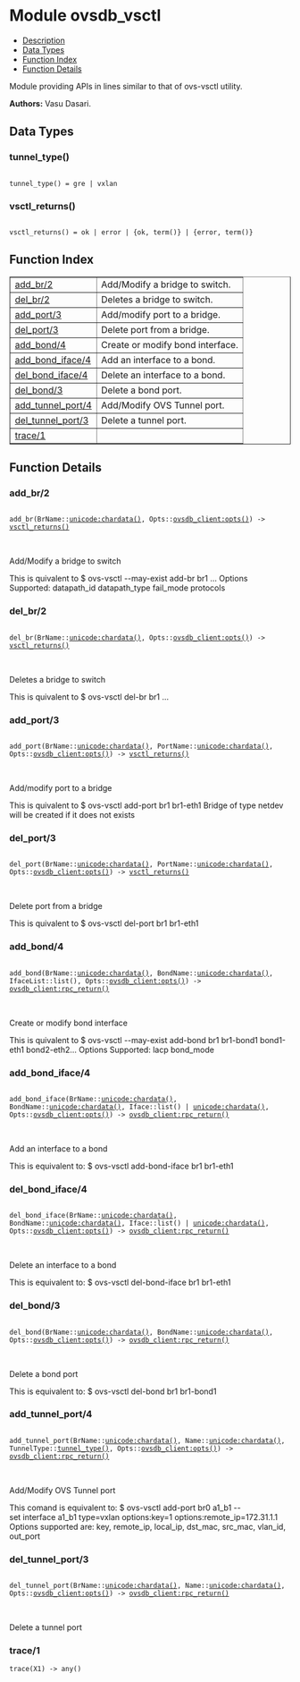 

# Module ovsdb_vsctl #
* [Description](#description)
* [Data Types](#types)
* [Function Index](#index)
* [Function Details](#functions)

Module providing APIs in lines similar to that of ovs-vsctl utility.

__Authors:__ Vasu Dasari.

<a name="types"></a>

## Data Types ##




### <a name="type-tunnel_type">tunnel_type()</a> ###


<pre><code>
tunnel_type() = gre | vxlan
</code></pre>




### <a name="type-vsctl_returns">vsctl_returns()</a> ###


<pre><code>
vsctl_returns() = ok | error | {ok, term()} | {error, term()}
</code></pre>

<a name="index"></a>

## Function Index ##


<table width="100%" border="1" cellspacing="0" cellpadding="2" summary="function index"><tr><td valign="top"><a href="#add_br-2">add_br/2</a></td><td>Add/Modify a bridge to switch.</td></tr><tr><td valign="top"><a href="#del_br-2">del_br/2</a></td><td>Deletes a bridge to switch.</td></tr><tr><td valign="top"><a href="#add_port-3">add_port/3</a></td><td>Add/modify port to a bridge.</td></tr><tr><td valign="top"><a href="#del_port-3">del_port/3</a></td><td>Delete port from a bridge.</td></tr><tr><td valign="top"><a href="#add_bond-4">add_bond/4</a></td><td>Create or modify bond interface.</td></tr><tr><td valign="top"><a href="#add_bond_iface-4">add_bond_iface/4</a></td><td>Add an interface to a bond.</td></tr><tr><td valign="top"><a href="#del_bond_iface-4">del_bond_iface/4</a></td><td>Delete an interface to a bond.</td></tr><tr><td valign="top"><a href="#del_bond-3">del_bond/3</a></td><td>Delete a bond port.</td></tr><tr><td valign="top"><a href="#add_tunnel_port-4">add_tunnel_port/4</a></td><td>Add/Modify OVS Tunnel port.</td></tr><tr><td valign="top"><a href="#del_tunnel_port-3">del_tunnel_port/3</a></td><td>Delete a tunnel port.</td></tr><tr><td valign="top"><a href="#trace-1">trace/1</a></td><td></td></tr></table>


<a name="functions"></a>

## Function Details ##

<a name="add_br-2"></a>

### add_br/2 ###

<pre><code>
add_br(BrName::<a href="unicode.md#type-chardata">unicode:chardata()</a>, Opts::<a href="ovsdb_client.md#type-opts">ovsdb_client:opts()</a>) -&gt; <a href="#type-vsctl_returns">vsctl_returns()</a>
</code></pre>
<br />

Add/Modify a bridge to switch

This is quivalent to
$ ovs-vsctl --may-exist add-br br1 ...
Options Supported:
datapath_id
datapath_type
fail_mode
protocols

<a name="del_br-2"></a>

### del_br/2 ###

<pre><code>
del_br(BrName::<a href="unicode.md#type-chardata">unicode:chardata()</a>, Opts::<a href="ovsdb_client.md#type-opts">ovsdb_client:opts()</a>) -&gt; <a href="#type-vsctl_returns">vsctl_returns()</a>
</code></pre>
<br />

Deletes a bridge to switch

This is quivalent to
$ ovs-vsctl del-br br1 ...

<a name="add_port-3"></a>

### add_port/3 ###

<pre><code>
add_port(BrName::<a href="unicode.md#type-chardata">unicode:chardata()</a>, PortName::<a href="unicode.md#type-chardata">unicode:chardata()</a>, Opts::<a href="ovsdb_client.md#type-opts">ovsdb_client:opts()</a>) -&gt; <a href="#type-vsctl_returns">vsctl_returns()</a>
</code></pre>
<br />

Add/modify port to a bridge

This is quivalent to
$ ovs-vsctl add-port br1 br1-eth1
Bridge of type netdev will be created if it does not exists

<a name="del_port-3"></a>

### del_port/3 ###

<pre><code>
del_port(BrName::<a href="unicode.md#type-chardata">unicode:chardata()</a>, PortName::<a href="unicode.md#type-chardata">unicode:chardata()</a>, Opts::<a href="ovsdb_client.md#type-opts">ovsdb_client:opts()</a>) -&gt; <a href="#type-vsctl_returns">vsctl_returns()</a>
</code></pre>
<br />

Delete port from a bridge

This is quivalent to
$ ovs-vsctl del-port br1 br1-eth1

<a name="add_bond-4"></a>

### add_bond/4 ###

<pre><code>
add_bond(BrName::<a href="unicode.md#type-chardata">unicode:chardata()</a>, BondName::<a href="unicode.md#type-chardata">unicode:chardata()</a>, IfaceList::list(), Opts::<a href="ovsdb_client.md#type-opts">ovsdb_client:opts()</a>) -&gt; <a href="ovsdb_client.md#type-rpc_return">ovsdb_client:rpc_return()</a>
</code></pre>
<br />

Create or modify bond interface

This is quivalent to
$ ovs-vsctl --may-exist add-bond br1 br1-bond1 bond1-eth1 bond2-eth2...
Options Supported:
lacp
bond_mode

<a name="add_bond_iface-4"></a>

### add_bond_iface/4 ###

<pre><code>
add_bond_iface(BrName::<a href="unicode.md#type-chardata">unicode:chardata()</a>, BondName::<a href="unicode.md#type-chardata">unicode:chardata()</a>, Iface::list() | <a href="unicode.md#type-chardata">unicode:chardata()</a>, Opts::<a href="ovsdb_client.md#type-opts">ovsdb_client:opts()</a>) -&gt; <a href="ovsdb_client.md#type-rpc_return">ovsdb_client:rpc_return()</a>
</code></pre>
<br />

Add an interface to a bond

This is equivalent to:
$ ovs-vsctl add-bond-iface br1 br1-eth1

<a name="del_bond_iface-4"></a>

### del_bond_iface/4 ###

<pre><code>
del_bond_iface(BrName::<a href="unicode.md#type-chardata">unicode:chardata()</a>, BondName::<a href="unicode.md#type-chardata">unicode:chardata()</a>, Iface::list() | <a href="unicode.md#type-chardata">unicode:chardata()</a>, Opts::<a href="ovsdb_client.md#type-opts">ovsdb_client:opts()</a>) -&gt; <a href="ovsdb_client.md#type-rpc_return">ovsdb_client:rpc_return()</a>
</code></pre>
<br />

Delete an interface to a bond

This is equivalent to:
$ ovs-vsctl del-bond-iface br1 br1-eth1

<a name="del_bond-3"></a>

### del_bond/3 ###

<pre><code>
del_bond(BrName::<a href="unicode.md#type-chardata">unicode:chardata()</a>, BondName::<a href="unicode.md#type-chardata">unicode:chardata()</a>, Opts::<a href="ovsdb_client.md#type-opts">ovsdb_client:opts()</a>) -&gt; <a href="ovsdb_client.md#type-rpc_return">ovsdb_client:rpc_return()</a>
</code></pre>
<br />

Delete a bond port

This is equivalent to:
$ ovs-vsctl del-bond br1 br1-bond1

<a name="add_tunnel_port-4"></a>

### add_tunnel_port/4 ###

<pre><code>
add_tunnel_port(BrName::<a href="unicode.md#type-chardata">unicode:chardata()</a>, Name::<a href="unicode.md#type-chardata">unicode:chardata()</a>, TunnelType::<a href="#type-tunnel_type">tunnel_type()</a>, Opts::<a href="ovsdb_client.md#type-opts">ovsdb_client:opts()</a>) -&gt; <a href="ovsdb_client.md#type-rpc_return">ovsdb_client:rpc_return()</a>
</code></pre>
<br />

Add/Modify OVS Tunnel port

This comand is equivalent to:
$ ovs-vsctl add-port br0 a1_b1 -- \
set interface a1_b1 type=vxlan options:key=1 options:remote_ip=172.31.1.1
Options supported are:
key, remote_ip, local_ip, dst_mac, src_mac, vlan_id, out_port

<a name="del_tunnel_port-3"></a>

### del_tunnel_port/3 ###

<pre><code>
del_tunnel_port(BrName::<a href="unicode.md#type-chardata">unicode:chardata()</a>, Name::<a href="unicode.md#type-chardata">unicode:chardata()</a>, Opts::<a href="ovsdb_client.md#type-opts">ovsdb_client:opts()</a>) -&gt; <a href="ovsdb_client.md#type-rpc_return">ovsdb_client:rpc_return()</a>
</code></pre>
<br />

Delete a tunnel port

<a name="trace-1"></a>

### trace/1 ###

`trace(X1) -> any()`

